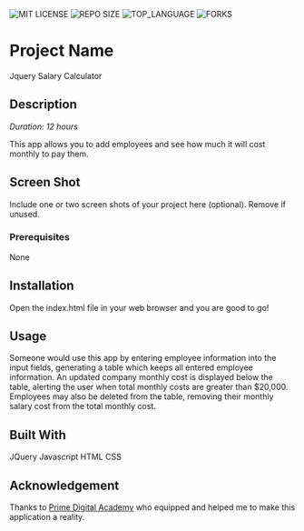 

![MIT LICENSE](https://img.shields.io/github/license/scottbromander/the_marketplace.svg?style=flat-square)
![REPO SIZE](https://img.shields.io/github/repo-size/scottbromander/the_marketplace.svg?style=flat-square)
![TOP_LANGUAGE](https://img.shields.io/github/languages/top/scottbromander/the_marketplace.svg?style=flat-square)
![FORKS](https://img.shields.io/github/forks/scottbromander/the_marketplace.svg?style=social)

# Project Name

Jquery Salary Calculator

## Description

_Duration: 12 hours_

This app allows you to add employees and see how much it will cost monthly to pay them.

## Screen Shot

Include one or two screen shots of your project here (optional). Remove if unused.

### Prerequisites

None

## Installation

Open the index.html file in your web browser and you are good to go!

## Usage

Someone would use this app by entering employee information into the input fields, generating a table which keeps all entered employee information. An updated company monthly cost is displayed below the table, alerting the user when total monthly costs are greater than $20,000. Employees may also be deleted from the table, removing their monthly salary cost from the total monthly cost.


## Built With

JQuery
Javascript
HTML
CSS

## Acknowledgement
Thanks to [Prime Digital Academy](www.primeacademy.io) who equipped and helped me to make this application a reality. 

